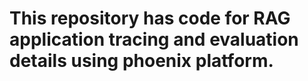 # This repository has code for RAG application tracing and evaluation details using phoenix platform.
